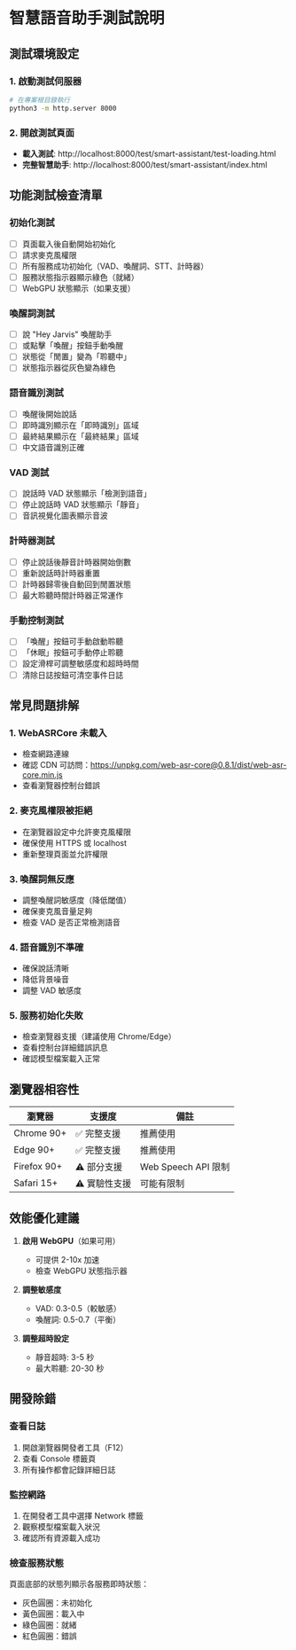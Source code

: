 # 智慧語音助手測試說明

## 測試環境設定

### 1. 啟動測試伺服器
```bash
# 在專案根目錄執行
python3 -m http.server 8000
```

### 2. 開啟測試頁面
- **載入測試**: http://localhost:8000/test/smart-assistant/test-loading.html
- **完整智慧助手**: http://localhost:8000/test/smart-assistant/index.html

## 功能測試檢查清單

### 初始化測試
- [ ] 頁面載入後自動開始初始化
- [ ] 請求麥克風權限
- [ ] 所有服務成功初始化（VAD、喚醒詞、STT、計時器）
- [ ] 服務狀態指示器顯示綠色（就緒）
- [ ] WebGPU 狀態顯示（如果支援）

### 喚醒詞測試
- [ ] 說 "Hey Jarvis" 喚醒助手
- [ ] 或點擊「喚醒」按鈕手動喚醒
- [ ] 狀態從「閒置」變為「聆聽中」
- [ ] 狀態指示器從灰色變為綠色

### 語音識別測試
- [ ] 喚醒後開始說話
- [ ] 即時識別顯示在「即時識別」區域
- [ ] 最終結果顯示在「最終結果」區域
- [ ] 中文語音識別正確

### VAD 測試
- [ ] 說話時 VAD 狀態顯示「檢測到語音」
- [ ] 停止說話時 VAD 狀態顯示「靜音」
- [ ] 音訊視覺化圖表顯示音波

### 計時器測試
- [ ] 停止說話後靜音計時器開始倒數
- [ ] 重新說話時計時器重置
- [ ] 計時器歸零後自動回到閒置狀態
- [ ] 最大聆聽時間計時器正常運作

### 手動控制測試
- [ ] 「喚醒」按鈕可手動啟動聆聽
- [ ] 「休眠」按鈕可手動停止聆聽
- [ ] 設定滑桿可調整敏感度和超時時間
- [ ] 清除日誌按鈕可清空事件日誌

## 常見問題排解

### 1. WebASRCore 未載入
- 檢查網路連線
- 確認 CDN 可訪問：https://unpkg.com/web-asr-core@0.8.1/dist/web-asr-core.min.js
- 查看瀏覽器控制台錯誤

### 2. 麥克風權限被拒絕
- 在瀏覽器設定中允許麥克風權限
- 確保使用 HTTPS 或 localhost
- 重新整理頁面並允許權限

### 3. 喚醒詞無反應
- 調整喚醒詞敏感度（降低閾值）
- 確保麥克風音量足夠
- 檢查 VAD 是否正常檢測語音

### 4. 語音識別不準確
- 確保說話清晰
- 降低背景噪音
- 調整 VAD 敏感度

### 5. 服務初始化失敗
- 檢查瀏覽器支援（建議使用 Chrome/Edge）
- 查看控制台詳細錯誤訊息
- 確認模型檔案載入正常

## 瀏覽器相容性

| 瀏覽器 | 支援度 | 備註 |
|--------|--------|------|
| Chrome 90+ | ✅ 完整支援 | 推薦使用 |
| Edge 90+ | ✅ 完整支援 | 推薦使用 |
| Firefox 90+ | ⚠️ 部分支援 | Web Speech API 限制 |
| Safari 15+ | ⚠️ 實驗性支援 | 可能有限制 |

## 效能優化建議

1. **啟用 WebGPU**（如果可用）
   - 可提供 2-10x 加速
   - 檢查 WebGPU 狀態指示器

2. **調整敏感度**
   - VAD: 0.3-0.5（較敏感）
   - 喚醒詞: 0.5-0.7（平衡）

3. **調整超時設定**
   - 靜音超時: 3-5 秒
   - 最大聆聽: 20-30 秒

## 開發除錯

### 查看日誌
1. 開啟瀏覽器開發者工具（F12）
2. 查看 Console 標籤頁
3. 所有操作都會記錄詳細日誌

### 監控網路
1. 在開發者工具中選擇 Network 標籤
2. 觀察模型檔案載入狀況
3. 確認所有資源載入成功

### 檢查服務狀態
頁面底部的狀態列顯示各服務即時狀態：
- 灰色圓圈：未初始化
- 黃色圓圈：載入中
- 綠色圓圈：就緒
- 紅色圓圈：錯誤